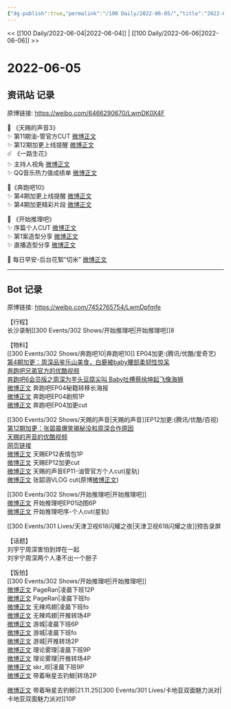 ```yaml
---
{"dg-publish":true,"permalink":"/100 Daily/2022-06-05/","title":"2022-06-05","created":"2022-12-04T22:51:53.000+08:00","updated":"2023-01-09T19:17:11.611+08:00"}
---
```



<< [[100 Daily/2022-06-04\|2022-06-04]] | [[100 Daily/2022-06-06\|2022-06-06]] >>

# 2022-06-05

## 资讯站 记录

原博链接: https://weibo.com/6466290670/LwmDK0X4F

🌟 《天赐的声音3》  
✨ 第11期油-管官方CUT [微博正文](https://m.weibo.cn/6466290670/4777109007111510)  
✨ 第12期加更上线提醒 [微博正文](https://m.weibo.cn/6466290670/4776969730523242)  
☄️ 《一路生花》  
✨ 主持人视角 [微博正文](https://m.weibo.cn/6466290670/4777018640302967)  
✨ QQ音乐热力值成绩单 [微博正文](https://m.weibo.cn/6466290670/4777102010482978)

🌟《奔跑吧10》  
✨ 第4期加更上线提醒 [微博正文](https://m.weibo.cn/6466290670/4776970770712274)  
✨ 第4期加更精彩片段 [微博正文](https://m.weibo.cn/6466290670/4776983756542865)

🌟 《开始推理吧》  
✨ 序篇个人CUT [微博正文](https://m.weibo.cn/6466290670/4777105549695207)  
✨ 第1案造型分享 [微博正文](https://m.weibo.cn/6466290670/4777121450557584)  
✨ 直播造型分享 [微博正文](https://m.weibo.cn/6466290670/4777122859844781)

🌟 每日早安-后台花絮“切米” [微博正文](https://m.weibo.cn/6466290670/4776919276454334)

---
## Bot 记录

原博链接: https://weibo.com/7452765754/LwmDpfmfe

【行程】  
长沙录制[[300 Events/302 Shows/开始推理吧\|开始推理吧]]8

【物料】  
[[300 Events/302 Shows/奔跑吧10\|奔跑吧10]] EP04加更:(腾讯/优酷/爱奇艺)  
[第4期加更：周深品鉴乐山美食，白鹿被baby腰部柔韧性惊呆](https://weibo.cn/sinaurl?u=http%3A%2F%2Fv.qq.com%2Fx%2Fcover%2Fmzc002007fhrdin%2Fm0043ar6hno.html)  
[奔跑吧兄弟官方的优酷视频](https://weibo.cn/sinaurl?u=https%3A%2F%2Fm.youku.com%2Falipay_video%2Fid_XNTg2OTY1MjM3Ng%3D%3D%3Fspm%3Da2h0c.8166622.PhoneSokuMore_1.dselectbutton_1)  
[奔跑吧6会员版之周深为芋头豆腐尖叫 Baby吐槽蔡徐坤起飞像海狮](https://weibo.cn/sinaurl?u=https%3A%2F%2Fwww.iqiyi.com%2Fv_yi4xa8nav4.html)  
[微博正文](https://m.weibo.cn/5242381821/4776968925742734) 奔跑吧EP04秘籍转移长海报  
[微博正文](https://m.weibo.cn/5242381821/4777029310878501) 奔跑吧EP04剧照1P  
[微博正文](https://m.weibo.cn/1371117067/4776981906588543) 奔跑吧EP04加更cut

[[300 Events/302 Shows/天赐的声音\|天赐的声音]]EP12加更:(腾讯/优酷/百视)  
[第12期加更：张碧晨爆笑揭秘没和周深合作原因](https://weibo.cn/sinaurl?u=http%3A%2F%2Fv.qq.com%2Fx%2Fcover%2Fmzc00200e00yyhw%2Fu0043w6eztv.html)  
[天赐的声音的优酷视频](https://weibo.cn/sinaurl?u=https%3A%2F%2Fm.youku.com%2Falipay_video%2Fid_XNTIwNTM0NjkyMA%3D%3D%3Fspm%3Da2h0c.8166622.PhoneSokuMore_1.dselectbutton_1)  
[网页链接](https://weibo.cn/sinaurl?u=https%3A%2F%2Fbp-share.bestv.com.cn%2Fbp-share%2FsharePage.html%3FtitleId%3D473524%26contentId%3D10121%26currentEpisode%3D12%26modelType%3D1)  
[微博正文](https://m.weibo.cn/1315706994/4776999119488531) 天赐EP12表情包1P  
[微博正文](https://m.weibo.cn/1371117067/4776972213815427) 天赐EP12加更cut  
[微博正文](https://m.weibo.cn/6466290670/4777109007111510) 天赐的声音EP11-油管官方个人cut(星轨)  
[微博正文](https://m.weibo.cn/3246571812/4777128548370999) 张韶涵VLOG cut(原博[微博正文](https://m.weibo.cn/2130434435/4777125364371043))

[[300 Events/302 Shows/开始推理吧\|开始推理吧]]  
[微博正文](https://m.weibo.cn/2162247381/4776946967776042) 开始推理吧EP01动图6P  
[微博正文](https://m.weibo.cn/6466290670/4777105549695207) 开始推理吧序-个人cut(星轨)

[](https://m.weibo.cn/7684315838/4777087334353955) [[300 Events/301 Lives/天津卫视618闪耀之夜\|天津卫视618闪耀之夜]]预告录屏

【话题】  
刘宇宁周深害怕到焊在一起  
刘宇宁周深两个人凑不出一个胆子

【饭拍】  
[[300 Events/302 Shows/开始推理吧\|开始推理吧]]  
[微博正文](https://m.weibo.cn/7633014126/4776813378666889) PageRan|凌晨下班12P  
[微博正文](https://m.weibo.cn/7633014126/4776925052538693) PageRan|凌晨下班fo  
[微博正文](https://m.weibo.cn/7495641082/4776813970588700) 无辣鸡翅|凌晨下班fo  
[微博正文](https://m.weibo.cn/7495641082/4776976303260000) 无辣鸡翅|开推转场4P  
[微博正文](https://m.weibo.cn/1801743981/4776814575092804) 游城|凌晨下班6P  
[微博正文](https://m.weibo.cn/1801743981/4776817347265387) 游城|凌晨下班fo  
[微博正文](https://m.weibo.cn/1801743981/4776990962352291) 游城|开推转场2P  
[微博正文](https://m.weibo.cn/7458115630/4776820048396426) 理论雾理|凌晨下班9P  
[微博正文](https://m.weibo.cn/7458115630/4777012470745441) 理论雾理|开推转场4P  
[微博正文](https://m.weibo.cn/6433509682/4776912017425953) skr_呗|凌晨下班9P  
[微博正文](https://m.weibo.cn/3246571812/4777021501079591) 带着啾星去钓鲸|转场2P

[微博正文](https://m.weibo.cn/3246571812/4777040735896429) 带着啾星去钓鲸|21.11.25[[300 Events/301 Lives/卡地亚双面魅力派对\|卡地亚双面魅力派对]]10P
